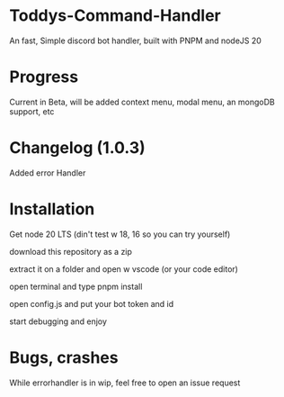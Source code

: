 # Toddys-Command-Handler
 An fast, Simple discord bot handler, built with PNPM and nodeJS 20
# Progress
 Current in Beta, will be added context menu, modal menu, an mongoDB support, etc

# Changelog (1.0.3)
Added error Handler

# Installation
Get node 20 LTS (din't test w 18, 16 so you can try yourself) 

download this repository as a zip

extract it on a folder and open w vscode (or your code editor)

open terminal and type pnpm install

open config.js and put your bot token and id

start debugging and enjoy

# Bugs, crashes
While errorhandler is in wip, feel free to open an issue request
